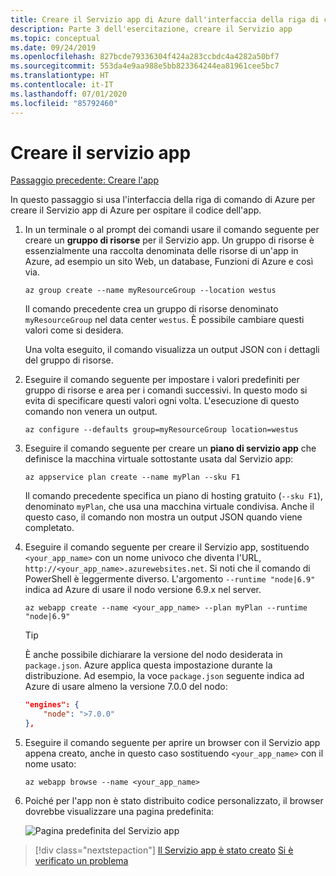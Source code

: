 ```yaml
---
title: Creare il Servizio app di Azure dall'interfaccia della riga di comando di Azure per ospitare l'app
description: Parte 3 dell'esercitazione, creare il Servizio app
ms.topic: conceptual
ms.date: 09/24/2019
ms.openlocfilehash: 827bcde79336304f424a283ccbdc4a4282a50bf7
ms.sourcegitcommit: 553da4e9aa988e5bb823364244ea81961cee5bc7
ms.translationtype: HT
ms.contentlocale: it-IT
ms.lasthandoff: 07/01/2020
ms.locfileid: "85792460"
---
```

# <a name="create-the-app-service"></a>Creare il servizio app

[Passaggio precedente: Creare l'app](tutorial-vscode-azure-cli-node-02.md)

In questo passaggio si usa l'interfaccia della riga di comando di Azure per creare il Servizio app di Azure per ospitare il codice dell'app.

1. In un terminale o al prompt dei comandi usare il comando seguente per creare un **gruppo di risorse** per il Servizio app. Un gruppo di risorse è essenzialmente una raccolta denominata delle risorse di un'app in Azure, ad esempio un sito Web, un database, Funzioni di Azure e così via.

    ```azurecli
    az group create --name myResourceGroup --location westus
    ```

    Il comando precedente crea un gruppo di risorse denominato `myResourceGroup` nel data center `westus`. È possibile cambiare questi valori come si desidera.

    Una volta eseguito, il comando visualizza un output JSON con i dettagli del gruppo di risorse.

1. Eseguire il comando seguente per impostare i valori predefiniti per gruppo di risorse e area per i comandi successivi. In questo modo si evita di specificare questi valori ogni volta. L'esecuzione di questo comando non venera un output.

    ```azurecli
    az configure --defaults group=myResourceGroup location=westus
    ```

1. Eseguire il comando seguente per creare un **piano di servizio app** che definisce la macchina virtuale sottostante usata dal Servizio app:

    ```azurecli
    az appservice plan create --name myPlan --sku F1
    ```

    Il comando precedente specifica un piano di hosting gratuito (`--sku F1`), denominato `myPlan`, che usa una macchina virtuale condivisa. Anche il questo caso, il comando non mostra un output JSON quando viene completato.

1. Eseguire il comando seguente per creare il Servizio app, sostituendo `<your_app_name>` con un nome univoco che diventa l'URL, `http://<your_app_name>.azurewebsites.net`. Si noti che il comando di PowerShell è leggermente diverso. L'argomento `--runtime "node|6.9"` indica ad Azure di usare il nodo versione 6.9.x nel server.

    ```azurecli
    az webapp create --name <your_app_name> --plan myPlan --runtime "node|6.9"
    ```

    > [!TIP]
    > È anche possibile dichiarare la versione del nodo desiderata in `package.json`. Azure applica questa impostazione durante la distribuzione. Ad esempio, la voce `package.json` seguente indica ad Azure di usare almeno la versione 7.0.0 del nodo:
    >
    > ``` json
    > "engines": {
    >     "node": ">7.0.0"
    > },
    > ```

1. Eseguire il comando seguente per aprire un browser con il Servizio app appena creato, anche in questo caso sostituendo `<your_app_name>` con il nome usato:

    ```azurecli
    az webapp browse --name <your_app_name>
    ```

1. Poiché per l'app non è stato distribuito codice personalizzato, il browser dovrebbe visualizzare una pagina predefinita:

    ![Pagina predefinita del Servizio app](media/azure-cli/azure-default-page.png)

> [!div class="nextstepaction"]
> [Il Servizio app è stato creato](tutorial-vscode-azure-cli-node-04.md) [Si è verificato un problema](https://www.research.net/r/PWZWZ52?tutorial=node-deployment&step=create-website)
